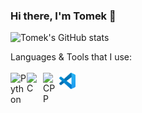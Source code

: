 ### Hi there, I'm Tomek 👋

![Tomek's GitHub stats](https://github-readme-stats.vercel.app/api?username=uhhtomek&show_icons=true&theme=radical)

Languages & Tools that I use: </br></br>
<img align="left" alt="Python" width="26px" src="https://raw.githubusercontent.com/jmnote/z-icons/master/svg/python.svg"></code>
<img align="left" alt="C" width="26px" src="https://raw.githubusercontent.com/jmnote/z-icons/master/svg/c.svg"></code>
<img align="left" alt="CPP" width="26px" src="https://raw.githubusercontent.com/jmnote/z-icons/master/svg/cpp.svg"></code>
<img align="left" alt="CPP" width="26px" src="https://raw.githubusercontent.com/github/explore/80688e429a7d4ef2fca1e82350fe8e3517d3494d/topics/visual-studio-code/visual-studio-code.png"></code>

